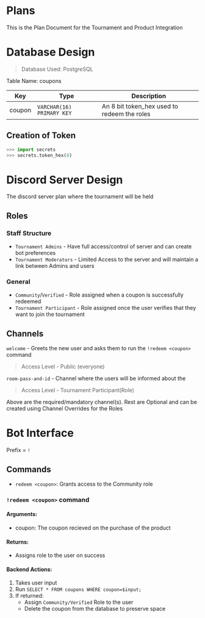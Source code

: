 # Plans
This is the Plan Document for the Tournament and Product Integration

# Database Design
> Database Used: PostgreSQL

Table Name: coupons

| Key | Type | Description |
| --- | ---- | ----------- |
| coupon | `VARCHAR(16) PRIMARY KEY` | An 8 bit token_hex used to redeem the roles |

## Creation of Token
```python
>>> import secrets
>>> secrets.token_hex(8)
```


# Discord Server Design
The discord server plan where the tournament will be held

## Roles

### Staff Structure

* `Tournament Admins` - Have full access/control of server and can create bot preferences
* `Tournament Moderators` - Limited Access to the server and will maintain a link between Admins and users

### General

* `Community`/`Verified` - Role assigned when a coupon is successfully redeemed
* `Tournament Participant` - Role assigned once the user verifies that they want to join the tournament


## Channels

`welcome` - Greets the new user and asks them to run the `!redeem <coupon>` command
> Access Level - Public (everyone)

`room-pass-and-id` - Channel where the users will be informed about the 
> Access Level - Tournament Participant(Role)


Above are the required/mandatory channel(s).
Rest are Optional and can be created using Channel Overrides for the Roles


# Bot Interface
Prefix = `!`

## Commands
* `redeem <coupon>`: Grants access to the Community role


### `!redeem <coupon>` command
#### Arguments:
* coupon: The coupon recieved on the purchase of the product

#### Returns:
* Assigns role to the user on success

#### Backend Actions:
1. Takes user input
2. Run `SELECT * FROM coupons WHERE coupon=$input;`
3. If returned:
    * Assign `Community/Verified` Role to the user
    * Delete the coupon from the database to preserve space



###